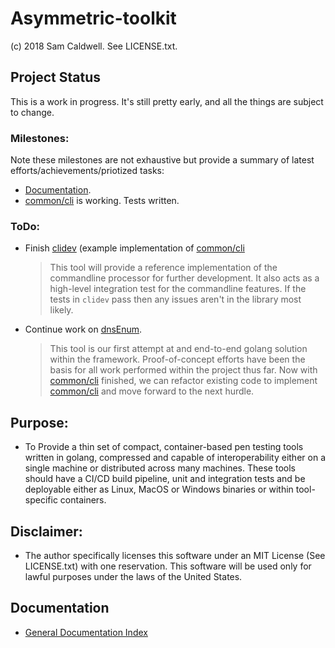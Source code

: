 Asymmetric-toolkit
==================
(c) 2018 Sam Caldwell.  See LICENSE.txt.

## Project Status
This is a work in progress.  It's still pretty early, and all the things are subject to change.

### Milestones:
Note these milestones are not exhaustive but provide a summary of latest efforts/achievements/priotized tasks:
* [Documentation](docs/README.md).
* [common/cli](src/common/cli/README.md) is working.  Tests written.

### ToDo:
* Finish [clidev](src/tools/clidev/README.md) (example implementation of [common/cli](src/common/cli/README.md)
  > This tool will provide a reference implementation of the commandline processor for further development.
  > It also acts as a high-level integration test for the commandline features.  If the tests in `clidev` pass then
  > any issues aren't in the library most likely.
* Continue work on [dnsEnum](src/tools/dnsenum/README.md).
  > This tool is our first attempt at and end-to-end golang solution within the framework.  Proof-of-concept efforts
  > have been the basis for all work performed within the project thus far.  Now with 
  > [common/cli](src/common/cli/README.md) finished, we can refactor existing code to implement 
  > [common/cli](src/common/cli/README.md) and move forward to the next hurdle.

## Purpose:
* To Provide a thin set of compact, container-based pen testing tools written in golang,
  compressed and capable of interoperability either on a single machine or distributed
  across many machines.  These tools should have a CI/CD build pipeline, unit and integration
  tests and be deployable either as Linux, MacOS or Windows binaries or within tool-specific
  containers.
  
## Disclaimer:
* The author specifically licenses this software under an MIT License (See LICENSE.txt)
  with one reservation.  This software will be used only for lawful purposes under the
  laws of the United States.

## Documentation
* [General Documentation Index](docs/index.md)